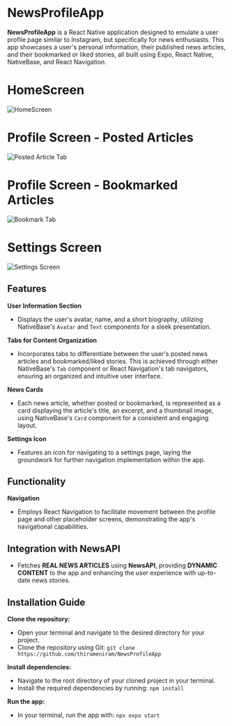 # NewsProfileApp

**NewsProfileApp** is a React Native application designed to emulate a user profile page similar to Instagram, but specifically for news enthusiasts. This app showcases a user's personal information, their published news articles, and their bookmarked or liked stories, all built using Expo, React Native, NativeBase, and React Navigation.

# HomeScreen

![HomeScreen](https://github.com/thirumeniram/NewsProfileApp/assets/66516937/21832b7b-c125-4ccf-8441-95ffc6315692)

# Profile Screen - Posted Articles 

![Posted Article Tab](https://github.com/thirumeniram/NewsProfileApp/assets/66516937/00aee56d-f29c-4e0e-a452-3d10842863a8)

# Profile Screen - Bookmarked Articles 

![Bookmark Tab](https://github.com/thirumeniram/NewsProfileApp/assets/66516937/10d42afe-93b6-4115-8061-d69b430a6c55)

# Settings Screen

![Settings Screen](https://github.com/thirumeniram/NewsProfileApp/assets/66516937/67c31ce1-8d1a-4803-8263-002f5db3c213)


## Features

**User Information Section**
- Displays the user's avatar, name, and a short biography, utilizing NativeBase's `Avatar` and `Text` components for a sleek presentation.

**Tabs for Content Organization**
- Incorporates tabs to differentiate between the user's posted news articles and bookmarked/liked stories. This is achieved through either NativeBase's `Tab` component or React Navigation's tab navigators, ensuring an organized and intuitive user interface.

**News Cards**
- Each news article, whether posted or bookmarked, is represented as a card displaying the article's title, an excerpt, and a thumbnail image, using NativeBase's `Card` component for a consistent and engaging layout.

**Settings Icon**
- Features an icon for navigating to a settings page, laying the groundwork for further navigation implementation within the app.

## Functionality

**Navigation**
- Employs React Navigation to facilitate movement between the profile page and other placeholder screens, demonstrating the app's navigational capabilities.

## Integration with **NewsAPI**

- Fetches **REAL NEWS ARTICLES** using **NewsAPI**, providing **DYNAMIC CONTENT** to the app and enhancing the user experience with up-to-date news stories.


## Installation Guide

**Clone the repository:**
- Open your terminal and navigate to the desired directory for your project.
- Clone the repository using Git: `git clone https://github.com/thirumeniram/NewsProfileApp`

**Install dependencies:**
- Navigate to the root directory of your cloned project in your terminal.
- Install the required dependencies by running: `npm install`

**Run the app:**
- In your terminal, run the app with: `npx expo start`


